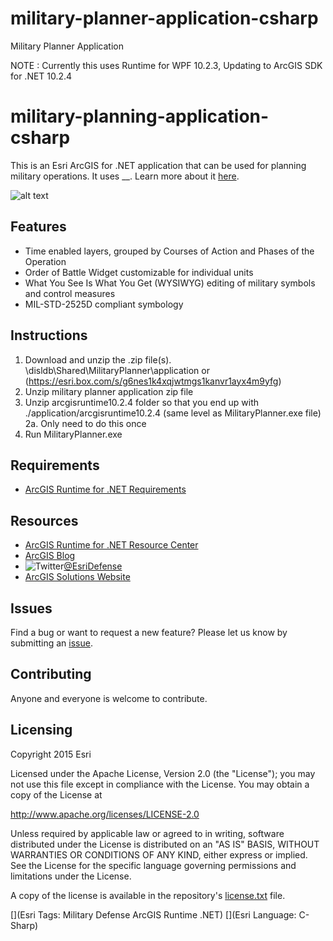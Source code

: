 military-planner-application-csharp
===================================

Military Planner Application

NOTE : Currently this uses Runtime for WPF 10.2.3, Updating to ArcGIS SDK for .NET 10.2.4

# military-planning-application-csharp

This is an Esri ArcGIS for .NET application that can be used for planning military operations.  It uses __. Learn more about it [here](http://solutions.arcgis.com/military/templates/military-planner/).

![alt text](/ArcGIS/military-planner-application-csharp/tree/master/data/screenshots/Capture.PNG) 

## Features
* Time enabled layers, grouped by Courses of Action and Phases of the Operation
* Order of Battle Widget customizable for individual units
* What You See Is What You Get (WYSIWYG) editing of military symbols and control measures
* MIL-STD-2525D compliant symbology

## Instructions

1. Download and unzip the .zip file(s).  \\disldb\Shared\MilitaryPlanner\application or (https://esri.box.com/s/g6nes1k4xqjwtmgs1kanvr1ayx4m9yfg)
1. Unzip military planner application zip file
2. Unzip arcgisruntime10.2.4 folder so that you end up with ./application/arcgisruntime10.2.4  (same level as MilitaryPlanner.exe file)
	2a. Only need to do this once
3. Run MilitaryPlanner.exe

## Requirements

* [ArcGIS Runtime for .NET Requirements](https://developers.arcgis.com/net/desktop/guide/system-requirements.htm)

## Resources

* [ArcGIS Runtime for .NET Resource Center](https://developers.arcgis.com/net/)
* [ArcGIS Blog](http://blogs.esri.com/esri/arcgis/)
* ![Twitter](https://g.twimg.com/twitter-bird-16x16.png)[@EsriDefense](http://twitter.com/EsriDefense)
* [ArcGIS Solutions Website](http://solutions.arcgis.com/military/)

## Issues

Find a bug or want to request a new feature?  Please let us know by submitting an [issue](https://github.com/ArcGIS/military-planner-application-csharp/issues).

## Contributing

Anyone and everyone is welcome to contribute. 

## Licensing
Copyright 2015 Esri

Licensed under the Apache License, Version 2.0 (the "License");
you may not use this file except in compliance with the License.
You may obtain a copy of the License at

   http://www.apache.org/licenses/LICENSE-2.0

Unless required by applicable law or agreed to in writing, software
distributed under the License is distributed on an "AS IS" BASIS,
WITHOUT WARRANTIES OR CONDITIONS OF ANY KIND, either express or implied.
See the License for the specific language governing permissions and
limitations under the License.

A copy of the license is available in the repository's [license.txt](https://github.com/ArcGIS/military-planner-application-csharp/blob/master/license.txt) file.

[](Esri Tags: Military Defense ArcGIS Runtime .NET)
[](Esri Language: C-Sharp) 
